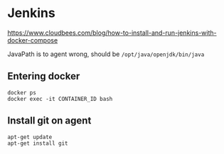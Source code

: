 # Jenkins

https://www.cloudbees.com/blog/how-to-install-and-run-jenkins-with-docker-compose

JavaPath is to agent wrong, should be `/opt/java/openjdk/bin/java`

## Entering docker
```commandline
docker ps
docker exec -it CONTAINER_ID bash
```

## Install git on agent
```commandline
apt-get update
apt-get install git
```